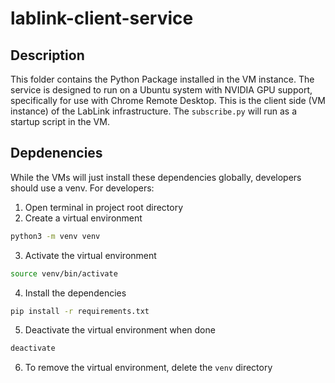 # lablink-client-service

## Description
This folder contains the Python Package installed in the VM instance. The service is designed to run on a Ubuntu system with NVIDIA GPU support, specifically for use with Chrome Remote Desktop. This is the client side (VM instance) of the LabLink infrastructure. The `subscribe.py` will run as a startup script in the VM.

## Depdenencies
While the VMs will just install these dependencies globally, developers should use a venv. For developers:

1. Open terminal in project root directory
2. Create a virtual environment

```bash
python3 -m venv venv
```

3. Activate the virtual environment

```bash
source venv/bin/activate
```

4. Install the dependencies

```bash
pip install -r requirements.txt
```

5. Deactivate the virtual environment when done

```bash
deactivate
```

6. To remove the virtual environment, delete the `venv` directory